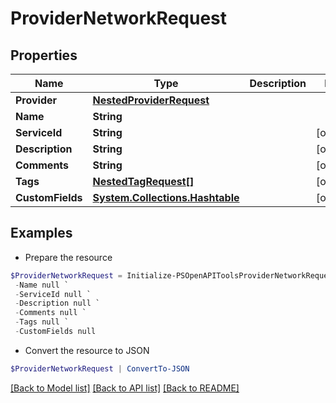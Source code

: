 # ProviderNetworkRequest
## Properties

Name | Type | Description | Notes
------------ | ------------- | ------------- | -------------
**Provider** | [**NestedProviderRequest**](NestedProviderRequest.md) |  | 
**Name** | **String** |  | 
**ServiceId** | **String** |  | [optional] 
**Description** | **String** |  | [optional] 
**Comments** | **String** |  | [optional] 
**Tags** | [**NestedTagRequest[]**](NestedTagRequest.md) |  | [optional] 
**CustomFields** | [**System.Collections.Hashtable**](AnyType.md) |  | [optional] 

## Examples

- Prepare the resource
```powershell
$ProviderNetworkRequest = Initialize-PSOpenAPIToolsProviderNetworkRequest  -Provider null `
 -Name null `
 -ServiceId null `
 -Description null `
 -Comments null `
 -Tags null `
 -CustomFields null
```

- Convert the resource to JSON
```powershell
$ProviderNetworkRequest | ConvertTo-JSON
```

[[Back to Model list]](../README.md#documentation-for-models) [[Back to API list]](../README.md#documentation-for-api-endpoints) [[Back to README]](../README.md)

